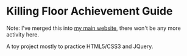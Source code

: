 Killing Floor Achievement Guide
===============================

Note: I've merged this into [my main website](https://github.com/dubistkomisch/jakebarnes), there won't be any more activity here.

A toy project mostly to practice HTML5/CSS3 and JQuery.
